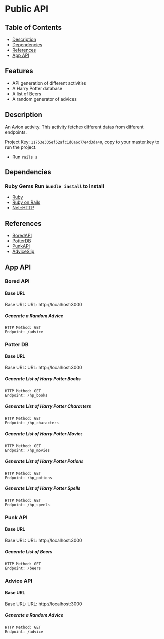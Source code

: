 

# Public API
## Table of Contents
- [Description](#description)
- [Dependencies](#dependencies)
- [References](#references)
- [App API](#app-api)

## Features
- API generation of different activities
- A Harry Potter database
- A list of Beers
- A random generator of advices

## Description
An Avion activity.
This activity fetches different datas from different endpoints.

Project Key: `11753e335ef52afc1d0a6c77e4d3da40`, copy to your master.key to run the project.

- Run `rails s`

## Dependencies
### Ruby Gems Run `bundle install` to install

- [Ruby](https://www.ruby-lang.org/)
- [Ruby on Rails](https://rubyonrails.org/)
- [Net::HTTP](https://docs.ruby-lang.org/en/master/Net/HTTP.html)

## References
- [BoredAPI](https://www.boredapi.com/)
- [PotterDB](https://docs.potterdb.com/apis/rest)
- [PunkAPI](https://punkapi.com/documentation/v2)
- [AdviceSlip](https://api.adviceslip.com/)

## App API

### Bored API

#### Base URL

Base URL: URL: http://localhost:3000

##### Generate a Random Advice
```
HTTP Method: GET
Endpoint: /advice
``` 

### Potter DB
#### Base URL

Base URL: URL: http://localhost:3000

##### Generate List of Harry Potter Books
```
HTTP Method: GET
Endpoint: /hp_books
``` 

##### Generate List of Harry Potter Characters
```
HTTP Method: GET
Endpoint: /hp_characters
``` 

##### Generate List of Harry Potter Movies
```
HTTP Method: GET
Endpoint: /hp_movies
``` 

##### Generate List of Harry Potter Potions
```
HTTP Method: GET
Endpoint: /hp_potions
``` 

##### Generate List of Harry Potter Spells
```
HTTP Method: GET
Endpoint: /hp_speels
``` 

### Punk API
#### Base URL

Base URL: URL: http://localhost:3000

##### Generate List of Beers
```
HTTP Method: GET
Endpoint: /beers
``` 

### Advice API
#### Base URL

Base URL: URL: http://localhost:3000

##### Generate a Random Advice
```
HTTP Method: GET
Endpoint: /advice
``` 




